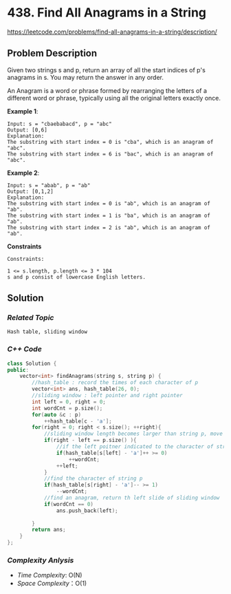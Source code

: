 #  438. Find All Anagrams in a String
https://leetcode.com/problems/find-all-anagrams-in-a-string/description/

## Problem Description

Given two strings s and p, return an array of all the start indices of p's anagrams in s. You may return the answer in any order.

An Anagram is a word or phrase formed by rearranging the letters of a different word or phrase, typically using all the original letters exactly once.


**Example 1**:
```
Input: s = "cbaebabacd", p = "abc"
Output: [0,6]
Explanation:
The substring with start index = 0 is "cba", which is an anagram of "abc".
The substring with start index = 6 is "bac", which is an anagram of "abc".
```
**Example 2**:
```
Input: s = "abab", p = "ab"
Output: [0,1,2]
Explanation:
The substring with start index = 0 is "ab", which is an anagram of "ab".
The substring with start index = 1 is "ba", which is an anagram of "ab".
The substring with start index = 2 is "ab", which is an anagram of "ab".
```


**Constraints**
```
Constraints:

1 <= s.length, p.length <= 3 * 104
s and p consist of lowercase English letters.
```

## Solution

### _Related Topic_
    Hash table, sliding window

### _C++ Code_
```cpp
class Solution {
public:
    vector<int> findAnagrams(string s, string p) {
        //hash_table : record the times of each character of p
        vector<int> ans, hash_table(26, 0);
        //sliding window : left pointer and right pointer
        int left = 0, right = 0;
        int wordCnt = p.size();
        for(auto &c : p)
            ++hash_table[c - 'a'];
        for(right = 0; right < s.size(); ++right){
            //sliding window length becomes larger than string p, move left pointer.
            if(right - left == p.size() ){
                //if the left poitner indicated to the character of string p, we need to add the count +1 since the left poitner is moved
                if(hash_table[s[left] - 'a']++ >= 0)
                    ++wordCnt;
                ++left;
            }
            //find the character of string p
            if(hash_table[s[right] - 'a']-- >= 1)
                --wordCnt;
            //find an anagram, return th left slide of sliding window
            if(wordCnt == 0)
                ans.push_back(left);
            
        }
        return ans;
    }
};
```

### _Complexity Anlysis_
- _Time Complexity_: O(N)
- _Space Complexity_：O(1)
